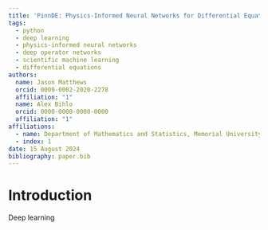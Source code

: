 ```yaml
---
title: 'PinnDE: Physics-Informed Neural Networks for Differential Equations'
tags:
  - python
  - deep learning
  - physics-informed neural networks
  - deep operator networks
  - scientific machine learning
  - differential equations
authors:
  name: Jason Matthews
  orcid: 0009-0002-2020-2278
  affiliation: "1"
  name: Alex Bihlo
  orcid: 0000-0000-0000-0000
  affiliation: "1"
affiliations:
  - name: Department of Mathematics and Statistics, Memorial University of Newfoundland
  - index: 1
date: 15 August 2024
bibliography: paper.bib
---
```


# Introduction
Deep learning 
